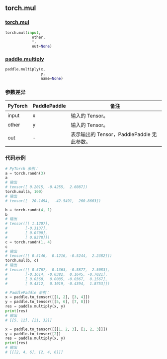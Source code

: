 ## torch.mul
### [torch.mul](https://pytorch.org/docs/stable/generated/torch.mul.html?highlight=mul#torch.mul)

```python
torch.mul(input,
            other,
            *,
            out=None)
```

### [paddle.multiply](https://vpaddlepaddle.org.cn/documentation/docs/zh/api/paddle/multiply_cn.html#multiply)

```python
paddle.multiply(x,
                y,
                name=None)
```

### 参数差异
| PyTorch       | PaddlePaddle | 备注                                                   |
| ------------- | ------------ | ------------------------------------------------------ |
| input         | x            | 输入的 Tensor。                                      |
| other         | y            | 输入的 Tensor。                                      |
| out           | -            | 表示输出的 Tensor，PaddlePaddle 无此参数。               |


### 代码示例
``` python
# PyTorch 示例：
a = torch.randn(3)
a
# 输出
# tensor([ 0.2015, -0.4255,  2.6087])
torch.mul(a, 100)
# 输出
# tensor([  20.1494,  -42.5491,  260.8663])

b = torch.randn(4, 1)
b
# 输出
# tensor([[ 1.1207],
#        [-0.3137],
#        [ 0.0700],
#        [ 0.8378]])
c = torch.randn(1, 4)
c
# 输出
# tensor([[ 0.5146,  0.1216, -0.5244,  2.2382]])
torch.mul(b, c)
# 输出
# tensor([[ 0.5767,  0.1363, -0.5877,  2.5083],
#        [-0.1614, -0.0382,  0.1645, -0.7021],
#        [ 0.0360,  0.0085, -0.0367,  0.1567],
#        [ 0.4312,  0.1019, -0.4394,  1.8753]])
```

``` python
# PaddlePaddle 示例：
x = paddle.to_tensor([[1, 2], [3, 4]])
y = paddle.to_tensor([[5, 6], [7, 8]])
res = paddle.multiply(x, y)
print(res)
# 输出
# [[5, 12], [21, 32]]

x = paddle.to_tensor([[[1, 2, 3], [1, 2, 3]]])
y = paddle.to_tensor([2])
res = paddle.multiply(x, y)
print(res)
# 输出
# [[[2, 4, 6], [2, 4, 6]]]
```
